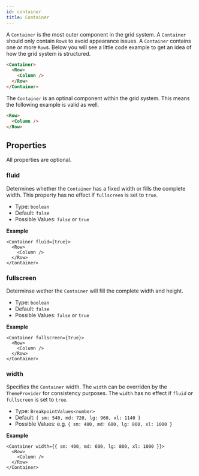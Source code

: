 ```yaml
---
id: container
title: Container
---
```


A `Container` is the most outer component in the grid system. A `Container` should only contain
`Row`s to avoid appearance issues. A `Container` contains one or more `Row`s. Below you will see a
little code example to get an idea of how the grid system is structured.

```html
<Container>
  <Row>
    <Column />
  </Row>
</Container>
```

The `Container` is an optinal component within the grid system. This means the following example is
valid as well.

```html
<Row>
  <Column />
</Row>
```

## Properties

All properties are optional.

### fluid

Determines whether the `Container` has a fixed width or fills the complete width. This property has
no effect if `fullscreen` is set to `true`.

* Type: `boolean`
* Default: `false`
* Possible Values: `false` or `true`

**Example**

```tsx
<Container fluid={true}>
  <Row>
    <Column />
  </Row>
</Container>
```

### fullscreen

Determinse wether the `Container` will fill the complete width and height.

* Type: `boolean`
* Default: `false`
* Possible Values: `false` or `true`

**Example**

```tsx
<Container fullscreen={true}>
  <Row>
    <Column />
  </Row>
</Container>
```

### width

Specifies the `Container` width. The `width` can be overriden by the `ThemeProvider` for
consistency purposes. The `width` has no effect if `fluid` or `fullscreen` is set to `true`.

* Type: `BreakpointValues<number>`
* Default: `{ sm: 540, md: 720, lg: 960, xl: 1140 }`
* Possible Values: e.g. `{ sm: 400, md: 600, lg: 800, xl: 1000 }`

**Example**

```tsx
<Container width={{ sm: 400, md: 600, lg: 800, xl: 1000 }}>
  <Row>
    <Column />
  </Row>
</Container>
```
